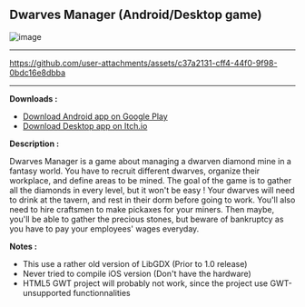 Dwarves Manager (Android/Desktop game)
--------------------------------------

![image](https://user-images.githubusercontent.com/2546901/180333424-4e52671b-50b6-48de-b3f9-14c450d2f78e.png)

***

https://github.com/user-attachments/assets/c37a2131-cff4-44f0-9f98-0bdc16e8dbba

***

**Downloads :**

- [Download Android app on Google Play](https://play.google.com/store/apps/details?id=enibdevlab.dwarves&hl=en)
- [Download Desktop app on Itch.io](http://khopa.itch.io/dwarves-manager)


**Description :**

Dwarves Manager is a game about managing a dwarven diamond mine in a fantasy world. 
You have to recruit different dwarves, organize their workplace, and define areas to be mined.
The goal of the game is to gather all the diamonds in every level, but it won't be easy ! Your dwarves will need to drink at the tavern, and rest in their dorm before going to work. You'll also need to hire craftsmen to make pickaxes for your miners. Then maybe, you'll be able to gather the precious stones, but beware of bankruptcy as you have to pay your employees' wages everyday.

**Notes :** 

- This use a rather old version of LibGDX (Prior to 1.0 release)
- Never tried to compile iOS version (Don't have the hardware)
- HTML5 GWT project will probably not work, since the project use GWT-unsupported functionnalities


